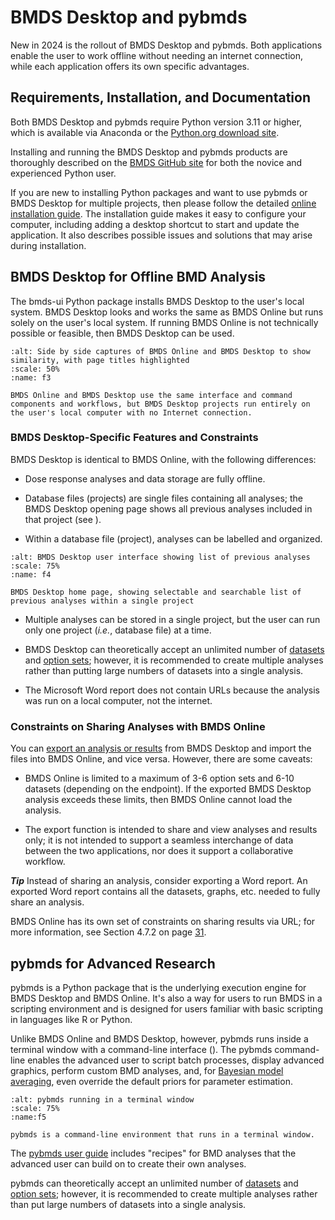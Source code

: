 # BMDS Desktop and pybmds

New in 2024 is the rollout of BMDS Desktop and pybmds. Both applications enable the user to work offline without needing an internet connection, while each application offers its own specific advantages.

## Requirements, Installation, and Documentation

Both BMDS Desktop and pybmds require Python version 3.11 or higher, which is available via Anaconda or the [Python.org download site](https://www.python.org/downloads/).

Installing and running the BMDS Desktop and pybmds products are thoroughly described on the [BMDS GitHub site](https://github.com/USEPA/BMDS) for both the novice and experienced Python user.

If you are new to installing Python packages and want to use pybmds or BMDS Desktop for multiple projects, then please follow the detailed [online installation guide](https://usepa.github.io/BMDS/). The installation guide makes it easy to configure your computer, including adding a desktop shortcut to start and update the application. It also describes possible issues and solutions that may arise during installation.

## BMDS Desktop for Offline BMD Analysis

The bmds-ui Python package installs BMDS Desktop to the user's local system. BMDS Desktop looks and works the same as BMDS Online but runs solely on the user's local system. If running BMDS Online is not technically possible or feasible, then BMDS Desktop can be used.

```{figure} _static/img/image9.png
:alt: Side by side captures of BMDS Online and BMDS Desktop to show similarity, with page titles highlighted
:scale: 50%
:name: f3

BMDS Online and BMDS Desktop use the same interface and command components and workflows, but BMDS Desktop projects run entirely on the user's local computer with no Internet connection.
```

### BMDS Desktop-Specific Features and Constraints

BMDS Desktop is identical to BMDS Online, with the following differences:

-   Dose response analyses and data storage are fully offline.

-   Database files (projects) are single files containing all analyses; the BMDS Desktop opening page shows all previous analyses included in that project (see ).

-   Within a database file (project), analyses can be labelled and organized.

```{figure} _static/img/image10.png
:alt: BMDS Desktop user interface showing list of previous analyses
:scale: 75%
:name: f4

BMDS Desktop home page, showing selectable and searchable list of previous analyses within a single project
```

-   Multiple analyses can be stored in a single project, but the user can run only one project (*i.e.*, database file) at a time.

-   BMDS Desktop can theoretically accept an unlimited number of [datasets](./bmds-online.md#specifying-datasets-by-endpoint) and [option sets](./bmds-online.md#maximum-number-of-option-sets); however, it is recommended to create multiple analyses rather than putting large numbers of datasets into a single analysis.

-   The Microsoft Word report does not contain URLs because the analysis was run on a local computer, not the internet.

### Constraints on Sharing Analyses with BMDS Online

You can [export an analysis or results](./bmds-online.md#sharing-and-downloading-analyses-and-results) from BMDS Desktop and import the files into BMDS Online, and vice versa. However, there are some caveats:

-   BMDS Online is limited to a maximum of 3-6 option sets and 6-10 datasets (depending on the endpoint). If the exported BMDS Desktop analysis exceeds these limits, then BMDS Online cannot load the analysis.

-   The export function is intended to share and view analyses and results only; it is not intended to support a seamless interchange of data between the two applications, nor does it support a collaborative workflow.

***Tip*** Instead of sharing an analysis, consider exporting a Word report. An exported Word report contains all the datasets, graphs, etc. needed to fully share an analysis.

BMDS Online has its own set of constraints on sharing results via URL; for more information, see Section 4.7.2 on page [31](./bmds-online.md#constraints-on-sharing-analysis-urls).

## pybmds for Advanced Research

pybmds is a Python package that is the underlying execution engine for BMDS Desktop and BMDS Online. It's also a way for users to run BMDS in a scripting environment and is designed for users familiar with basic scripting in languages like R or Python.

Unlike BMDS Online and BMDS Desktop, however, pybmds runs inside a terminal window with a command-line interface (). The pybmds command-line enables the advanced user to script batch processes, display advanced graphics, perform custom BMD analyses, and, for [Bayesian model averaging](./bayesian-dichotomous.md#bayesian-dichotomous-analysis-including-model-averaging), even override the default priors for parameter estimation.

```{figure} _static/img/image11.png
:alt: pybmds running in a terminal window
:scale: 75%
:name:f5

pybmds is a command-line environment that runs in a terminal window.
```

The [pybmds user guide](https://usepa.github.io/BMDS/) includes "recipes" for BMD analyses that the advanced user can build on to create their own analyses.

pybmds can theoretically accept an unlimited number of [datasets](./bmds-online.md#specifying-datasets-by-endpoint) and [option sets](./bmds-online.md#maximum-number-of-option-sets); however, it is recommended to create multiple analyses rather than put large numbers of datasets into a single analysis.

